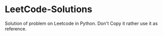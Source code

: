 # LeetCode-Solutions
Solution of problem on Leetcode in Python.
Don't Copy it rather use it as reference.
